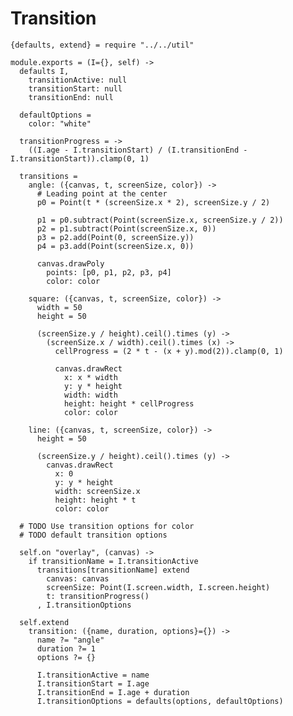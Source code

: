 Transition
==========

    {defaults, extend} = require "../../util"

    module.exports = (I={}, self) ->
      defaults I,
        transitionActive: null
        transitionStart: null
        transitionEnd: null
    
      defaultOptions =
        color: "white"
    
      transitionProgress = ->
        ((I.age - I.transitionStart) / (I.transitionEnd - I.transitionStart)).clamp(0, 1)
    
      transitions =
        angle: ({canvas, t, screenSize, color}) ->
          # Leading point at the center
          p0 = Point(t * (screenSize.x * 2), screenSize.y / 2)
    
          p1 = p0.subtract(Point(screenSize.x, screenSize.y / 2))
          p2 = p1.subtract(Point(screenSize.x, 0))
          p3 = p2.add(Point(0, screenSize.y))
          p4 = p3.add(Point(screenSize.x, 0))
    
          canvas.drawPoly
            points: [p0, p1, p2, p3, p4]
            color: color
    
        square: ({canvas, t, screenSize, color}) ->
          width = 50
          height = 50
    
          (screenSize.y / height).ceil().times (y) ->
            (screenSize.x / width).ceil().times (x) ->
              cellProgress = (2 * t - (x + y).mod(2)).clamp(0, 1)
    
              canvas.drawRect
                x: x * width
                y: y * height
                width: width
                height: height * cellProgress
                color: color
    
        line: ({canvas, t, screenSize, color}) ->
          height = 50
    
          (screenSize.y / height).ceil().times (y) ->
            canvas.drawRect
              x: 0
              y: y * height
              width: screenSize.x
              height: height * t
              color: color
    
      # TODO Use transition options for color
      # TODO default transition options
    
      self.on "overlay", (canvas) ->
        if transitionName = I.transitionActive
          transitions[transitionName] extend
            canvas: canvas
            screenSize: Point(I.screen.width, I.screen.height)
            t: transitionProgress()
          , I.transitionOptions

      self.extend
        transition: ({name, duration, options}={}) ->
          name ?= "angle"
          duration ?= 1
          options ?= {}

          I.transitionActive = name
          I.transitionStart = I.age
          I.transitionEnd = I.age + duration
          I.transitionOptions = defaults(options, defaultOptions)
